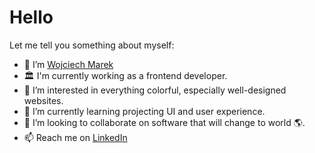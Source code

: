 # Hello
Let me tell you something about myself:
- 👋 I’m [Wojciech Marek](@wojciechmarek)
- 🏛️ I'm currently working as a frontend developer.
- 👀 I’m interested in everything colorful, especially well-designed websites.
- 🌱 I’m currently learning projecting UI and user experience.
- 💞️ I’m looking to collaborate on software that will change to world 🌎.
- 📫 Reach me on [LinkedIn](https://www.linkedin.com/in/wojciech-marek/)

<!---
wojciechmarek/wojciechmarek is a ✨ special ✨ repository because its `README.md` (this file) appears on your GitHub profile.
You can click the Preview link to take a look at your changes.
--->

